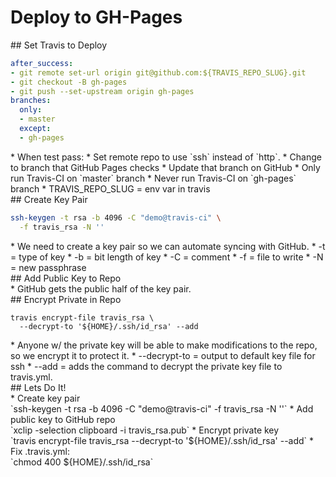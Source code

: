 # Deploy to GH-Pages

<section>
## Set Travis to Deploy

```yaml
after_success:
- git remote set-url origin git@github.com:${TRAVIS_REPO_SLUG}.git
- git checkout -B gh-pages
- git push --set-upstream origin gh-pages
branches:
  only:
  - master
  except:
  - gh-pages
```

<aside class="notes">
* When test pass:
  * Set remote repo to use `ssh` instead of `http`.
  * Change to branch that GitHub Pages checks
  * Update that branch on GitHub
* Only run Travis-CI on `master` branch
* Never run Travis-CI on `gh-pages` branch
* TRAVIS_REPO_SLUG = env var in travis

</aside>
</section>
<!-- -->

<section>
## Create Key Pair

```bash
ssh-keygen -t rsa -b 4096 -C "demo@travis-ci" \
  -f travis_rsa -N ''
```

<aside class="notes">
* We need to create a key pair so we can automate syncing with GitHub.
* -t = type of key
* -b = bit length of key
* -C = comment
* -f = file to write
* -N = new passphrase

</aside>
</section>
<!-- -->

<section>
## Add Public Key to Repo

<aside class="notes">
* GitHub gets the public half of the key pair.

</aside>
</section>
<!-- -->

<section>
## Encrypt Private in Repo

```
travis encrypt-file travis_rsa \
  --decrypt-to '${HOME}/.ssh/id_rsa' --add
```

<aside class="notes">
* Anyone w/ the private key will be able to make modifications to the repo, so we encrypt it to protect it.
* --decrypt-to = output to default key file for ssh
* --add = adds the command to decrypt the private key file to travis.yml.

</aside>
</section>
<!-- -->

<section>
## Lets Do It!

<aside class="notes">
* Create key pair<br />`ssh-keygen -t rsa -b 4096 -C "demo@travis-ci" -f travis_rsa -N ''`
* Add public key to GitHub repo<br />`xclip -selection clipboard -i travis_rsa.pub`
* Encrypt private key<br />`travis encrypt-file travis_rsa --decrypt-to '${HOME}/.ssh/id_rsa' --add`
* Fix .travis.yml:<br />`chmod 400 ${HOME}/.ssh/id_rsa`

</aside>
</section>
<!-- -->

<!--
-->
